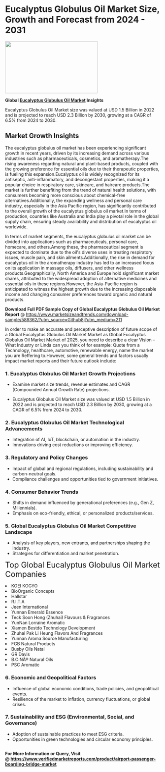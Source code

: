 <H1>Eucalyptus Globulus Oil Market Size, Growth and Forecast from 2024 - 2031</H1><img class="aligncenter size-medium wp-image-584254" src="https://thirdeyenews.in/wp-content/uploads/2024/09/Global-Market-Research-300x168.jpeg" alt="" width="300" height="168" /><p><strong>Global&nbsp;<a href="https://www.marketsizeandtrends.com/download-sample/589362/?utm_source=Github8j?utm_medium=211">Eucalyptus Globulus Oil Market</a> Insights</strong></p><p>Eucalyptus Globulus Oil Market size was valued at USD 1.5 Billion in 2022 and is projected to reach USD 2.3 Billion by 2030, growing at a CAGR of 6.5% from 2024 to 2030.</p><p><h2>Market Growth Insights</h2> <p>The eucalyptus globulus oil market has been experiencing significant growth in recent years, driven by its increasing demand across various industries such as pharmaceuticals, cosmetics, and aromatherapy.The rising awareness regarding natural and plant-based products, coupled with the growing preference for essential oils due to their therapeutic properties, is fueling this expansion.Eucalyptus oil is widely recognized for its antiseptic, anti-inflammatory, and decongestant properties, making it a popular choice in respiratory care, skincare, and haircare products.The market is further benefiting from the trend of natural health solutions, with consumers becoming more conscious about chemical-free alternatives.Additionally, the expanding wellness and personal care industry, especially in the Asia Pacific region, has significantly contributed to the overall growth of the eucalyptus globulus oil market.In terms of production, countries like Australia and India play a pivotal role in the global supply chain, ensuring steady availability and distribution of eucalyptus oil worldwide.</p> <p>In terms of market segments, the eucalyptus globulus oil market can be divided into applications such as pharmaceuticals, personal care, homecare, and others.Among these, the pharmaceutical segment is expected to dominate due to the oil's diverse uses in treating respiratory issues, muscle pain, and skin ailments.Additionally, the rise in demand for eucalyptus oil in the aromatherapy industry has led to an increased focus on its application in massage oils, diffusers, and other wellness products.Geographically, North America and Europe hold significant market shares, attributed to the widespread adoption of alternative medicines and essential oils in these regions.However, the Asia-Pacific region is anticipated to witness the highest growth due to the increasing disposable income and changing consumer preferences toward organic and natural products.</p> <p><span class=""><strong>Download Full PDF Sample Copy of Global Eucalyptus Globulus Oil Market Report</strong> @ <a href="https://www.marketsizeandtrends.com/download-sample/589362/?utm_source=Github8j?utm_medium=211" target="_blank">https://www.marketsizeandtrends.com/download-sample/589362/?utm_source=Github8j?utm_medium=211</a></span></p><p>In order to make an accurate and perceptive description of future scope of a Global&nbsp;Eucalyptus Globulus Oil Market Market as Global&nbsp;Eucalyptus Globulus Oil Market Market of 2025, you need to describe a clear Vision &ndash; What Industry or Linda can you think of for example: Quote from a Technology, healthcare, automotive, renewable energy, name the market you are Reffering to.However, some general trends and factors usually impact market reports and their future outlook include:</p><h3>1.&nbsp;<strong>Eucalyptus Globulus Oil Market Growth Projections</strong></h3><ul><li>Examine market size trends, revenue estimates and CAGR (Compounded Annual Growth Rate) projections.</li><li><p>Eucalyptus Globulus Oil Market size was valued at USD 1.5 Billion in 2022 and is projected to reach USD 2.3 Billion by 2030, growing at a CAGR of 6.5% from 2024 to 2030.</p></li></ul><h3>2.&nbsp;<strong>Eucalyptus Globulus Oil Market Technological Advancements</strong></h3><ul><li>Integration of AI, IoT, blockchain, or automation in the industry.</li><li>Innovations driving cost reductions or improving efficiency.</li></ul><h3>3.&nbsp;<strong>Regulatory and Policy Changes</strong></h3><ul><li>Impact of global and regional regulations, including sustainability and carbon-neutral goals.</li><li>Compliance challenges and opportunities tied to government initiatives.</li></ul><h3>4.&nbsp;<strong>Consumer Behavior Trends</strong></h3><ul><li>Shifts in demand influenced by generational preferences (e.g., Gen Z, Millennials).</li><li>Emphasis on eco-friendly, ethical, or personalized products/services.</li></ul><h3>5.&nbsp;<strong>Global Eucalyptus Globulus Oil Market Competitive Landscape</strong></h3><ul><li>Analysis of key players, new entrants, and partnerships shaping the industry.</li><li>Strategies for differentiation and market penetration.</li></ul><p data-pm-slice="1 1 []"><span style="color: inherit; font-family: inherit; font-size: 25px;">Top Global Eucalyptus Globulus Oil Market Companies</span></p><div class="" data-test-id=""><p><li>KOEI KOGYO</li><li> BioOrganic Concepts</li><li> Hallstar</li><li> R.I.T.A</li><li> Jeen International</li><li> Yunnan Emerald Essence</li><li> Teck Soon Hong (Zhuhai) Flavours & Fragrances</li><li> YunNan Lorraine Aromatic</li><li> Xiamen Bestdo Technology Development</li><li> Zhuhai Pak Li Heung Flavors And Fragrances</li><li> Yunnan Aroma Source Manufacturing</li><li> FGB Natural Products</li><li> Busby Oils Natal</li><li> GR Davis</li><li> B.O.NÂ® Natural Oils</li><li> PSC Aromatic</li></p></div><h3>6.&nbsp;<strong>Economic and Geopolitical Factors</strong></h3><ul><li>Influence of global economic conditions, trade policies, and geopolitical events.</li><li>Resilience of the market to inflation, currency fluctuations, or global crises.</li></ul><h3>7.&nbsp;<strong>Sustainability and ESG (Environmental, Social, and Governance)</strong></h3><ul><li>Adoption of sustainable practices to meet ESG criteria.</li><li>Opportunities in green technologies and circular economy principles.</li></ul><h2><strong style="font-size: 14px;">For More Information or Query, Visit @&nbsp;</strong><a style="background-color: #ffffff; font-size: 14px;" href="https://www.marketsizeandtrends.com/report/eucalyptus-globulus-oil-market/" target="_blank">https://www.verifiedmarketreports.com/product/airport-passenger-boarding-bridge-market</a></h2>